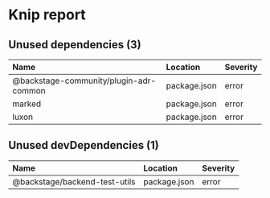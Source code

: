 # Knip report

## Unused dependencies (3)

| Name                                   | Location     | Severity |
| :------------------------------------- | :----------- | :------- |
| @backstage-community/plugin-adr-common | package.json | error    |
| marked                                 | package.json | error    |
| luxon                                  | package.json | error    |

## Unused devDependencies (1)

| Name                          | Location     | Severity |
| :---------------------------- | :----------- | :------- |
| @backstage/backend-test-utils | package.json | error    |

